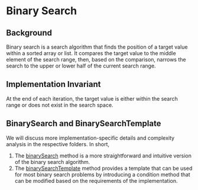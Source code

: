 # Binary Search

## Background

Binary search is a search algorithm that finds the position of a target value within a sorted array or list. It compares
the target value to the middle element of the search range, then, based on the comparison, narrows the search to the
upper or lower half of the current search range.

## Implementation Invariant

At the end of each iteration, the target value is either within the search range or does not exist in the search space.

## BinarySearch and BinarySearchTemplate

We will discuss more implementation-specific details and complexity analysis in the respective folders. In short,
1. The [binarySearch](binarySearch) method is a more straightforward and intuitive version of the binary search 
algorithm.
2. The [binarySearchTemplate](binarySearchTemplated) method provides a template that can be used for most binary search 
problems by introducing a condition method that can be modified based on the requirements of the implementation.


